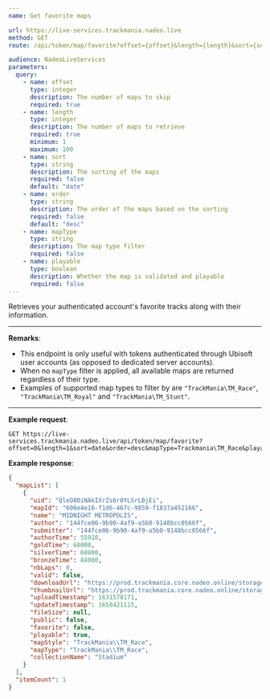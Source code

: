 ```yaml
---
name: Get favorite maps

url: https://live-services.trackmania.nadeo.live
method: GET
route: /api/token/map/favorite?offset={offset}&length={length}&sort={sort}&order={order}&mapType={mapType}&playable={playable}

audience: NadeoLiveServices
parameters:
  query:
    - name: offset
      type: integer
      description: The number of maps to skip
      required: true
    - name: length
      type: integer
      description: The number of maps to retrieve
      required: true
      minimum: 1
      maximum: 100
    - name: sort
      type: string
      description: The sorting of the maps
      required: false
      default: "date"
    - name: order
      type: string
      description: The order of the maps based on the sorting
      required: false
      default: "desc"
    - name: mapType
      type: string
      description: The map type filter
      required: false
    - name: playable
      type: boolean
      description: Whether the map is validated and playable
      required: false
---
```


Retrieves your authenticated account's favorite tracks along with their information.

---

**Remarks**:

- This endpoint is only useful with tokens authenticated through Ubisoft user accounts (as opposed to dedicated server accounts).
- When no `mapType` filter is applied, all available maps are returned regardless of their type.
- Examples of supported map types to filter by are `"TrackMania\TM_Race"`, `"TrackMania\TM_Royal"` and `"TrackMania\TM_Stunt"`.

---

**Example request**:

```plain
GET https://live-services.trackmania.nadeo.live/api/token/map/favorite?offset=0&length=1&sort=date&order=desc&mapType=Trackmania\TM_Race&playable=true
```

**Example response**:

```json
{
  "mapList": [
    {
      "uid": "QleO8OiNAkIXrZs6r0YLSrLBjEi",
      "mapId": "606e4e16-f1d6-467c-9859-f1837a452166",
      "name": "MIDNIGHT METROPOLIS",
      "author": "144fce06-9b90-4af9-a5b0-9148bcc0566f",
      "submitter": "144fce06-9b90-4af9-a5b0-9148bcc0566f",
      "authorTime": 55910,
      "goldTime": 60000,
      "silverTime": 68000,
      "bronzeTime": 84000,
      "nbLaps": 0,
      "valid": false,
      "downloadUrl": "https://prod.trackmania.core.nadeo.online/storageObjects/9c20aff3-2046-4d7c-aa9b-52617d8d99e2",
      "thumbnailUrl": "https://prod.trackmania.core.nadeo.online/storageObjects/4889bf39-a4f3-40b2-a582-9fa926e41930.jpg",
      "uploadTimestamp": 1631578171,
      "updateTimestamp": 1658421115,
      "fileSize": null,
      "public": false,
      "favorite": false,
      "playable": true,
      "mapStyle": "TrackMania\\TM_Race",
      "mapType": "TrackMania\\TM_Race",
      "collectionName": "Stadium"
    }
  ],
  "itemCount": 1
}
```
